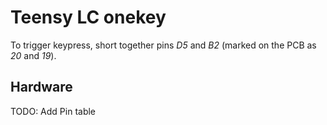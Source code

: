# Teensy LC onekey

To trigger keypress, short together pins *D5* and *B2* (marked on the PCB as *20* and *19*).

## Hardware
TODO: Add Pin table
